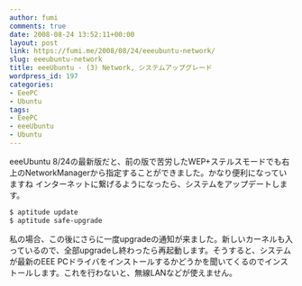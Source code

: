```yaml
---
author: fumi
comments: true
date: 2008-08-24 13:52:11+00:00
layout: post
link: https://fumi.me/2008/08/24/eeeubuntu-network/
slug: eeeubuntu-network
title: eeeUbuntu - (3) Network, システムアップグレード
wordpress_id: 197
categories:
- EeePC
- Ubuntu
tags:
- EeePC
- eeeUbuntu
- Ubuntu
---
```


eeeUbuntu 8/24の最新版だと、前の版で苦労したWEP+ステルスモードでも右上のNetworkManagerから指定することができました。かなり便利になっていますね
インターネットに繋げるようになったら、システムをアップデートします。


```bash
$ aptitude update
$ aptitude safe-upgrade
```



私の場合、この後にさらに一度upgradeの通知が来ました。新しいカーネルも入っているので、全部upgradeし終わったら再起動します。そうすると、システムが最新のEEE PCドライバをインストールするかどうかを聞いてくるのでインストールします。これを行わないと、無線LANなどが使えません。

